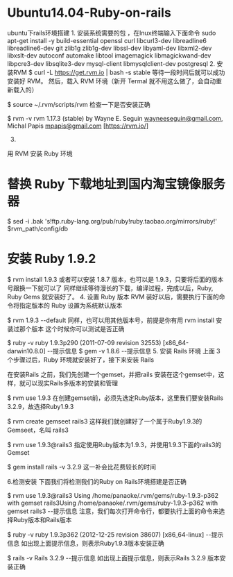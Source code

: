 # Ubuntu14.04-Ruby-on-rails
ubuntu下rails环境搭建
1.
安装系统需要的包 ，在lnux终端输入下面命令
sudo apt-get install -y build-essential openssl curl libcurl3-dev libreadline6 libreadline6-dev
 git zlib1g zlib1g-dev libssl-dev libyaml-dev libxml2-dev libxslt-dev autoconf automake libtool 
 imagemagick libmagickwand-dev libpcre3-dev libsqlite3-dev mysql-client libmysqlclient-dev postgresql
2.
安装RVM
$ curl -L https://get.rvm.io | bash -s stable
等待一段时间后就可以成功安装好 RVM。
然后，载入 RVM 环境（新开 Termal 就不用这么做了，会自动重新载入的）

$ source ~/.rvm/scripts/rvm
检查一下是否安装正确

$ rvm -v
rvm 1.17.3 (stable) by Wayne E. Seguin <wayneeseguin@gmail.com>, Michal Papis <mpapis@gmail.com> [https://rvm.io/]

3.
 用 RVM 安装 Ruby 环境
# 替换 Ruby 下载地址到国内淘宝镜像服务器

$ sed -i .bak 's!ftp.ruby-lang.org/pub/ruby!ruby.taobao.org/mirrors/ruby!' $rvm_path/config/db
# 安装 Ruby 1.9.2

$ rvm install 1.9.3
或者可以安装 1.8.7 版本，也可以是 1.9.3，只要将后面的版本号跟换一下就可以了
同样继续等待漫长的下载，编译过程，完成以后，Ruby, Ruby Gems 就安装好了。
4.
设置 Ruby 版本
RVM 装好以后，需要执行下面的命令将指定版本的 Ruby 设置为系统默认版本

$ rvm 1.9.3 --default
同样，也可以用其他版本号，前提是你有用 rvm install 安装过那个版本
这个时候你可以测试是否正确

$ ruby -v
ruby 1.9.3p290 (2011-07-09 revision 32553) [x86_64-darwin10.8.0]  --提示信息
$ gem -v
1.8.6 --提示信息
5.
安装 Rails 环境
上面 3 个步骤过后，Ruby 环境就安装好了，接下来安装 Rails

在安装Rails 之前，我们先创建一个gemset，并把rails 安装在这个gemset中，这样，就可以现实Rails多版本的安装和管理

$ rvm use 1.9.3
 在创建gemset前，必须先选定Ruby版本，这里我们要安装Rails 3.2.9，故选择Ruby1.9.3

$ rvm create gemseet rails3
这样我们就创建好了一个属于Ruby1.9.3的Gemseet，名叫 rails3

$ rvm use 1.9.3@rails3
指定使用Ruby版本为1.9.3，并使用1.9.3下面的rails3的Gemset

$ gem install  rails -v 3.2.9
这一补会比花费较长的时间

6.检测安装
下面我们将检测我们的Ruby on Rails环境搭建是否正确

$ rvm use 1.9.3@rails3
Using /home/panaoke/.rvm/gems/ruby-1.9.3-p362 with gemset rails3Using /home/panaoke/.rvm/gems/ruby-1.9.3-p362 with gemset rails3 --提示信息
注意，我们每次打开命令行，都要执行上面的命令来选择Ruby版本和Rails版本

$ ruby -v
ruby 1.9.3p362 (2012-12-25 revision 38607) [x86_64-linux] --提示信息
如出现上面提示信息，则表示Ruby1.9.3版本安装正确

$ rails -v
Rails 3.2.9 --提示信息
如出现上面提示信息，则表示Rails 3.2.9 版本安装正确

